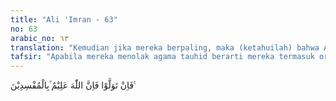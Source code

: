 ```yaml
---
title: "Ali 'Imran - 63"
no: 63
arabic_no: ٦٣
translation: "Kemudian jika mereka berpaling, maka (ketahuilah) bahwa Allah Maha Mengetahui orang-orang yang berbuat kerusakan."
tafsir: "Apabila mereka menolak agama tauhid berarti mereka termasuk orang-orang yang berbuat kerusakan. Mereka dianggap berpaling karena menolak untuk mengikuti dan membenarkan kerasulan Muhammad, dan tidak mau menerima keyakinan tentang keesaan Tuhan yang dibawa oleh beliau dan tidak berani mengabulkan ajakan mubahalah.\n\nAllah Maha Mengetahui mental orang-orang yang membuat kerusakan dan mempunyai niat jahat yang mereka simpan dalam hati mereka."
---
```


فَاِنْ تَوَلَّوْا فَاِنَّ اللّٰهَ عَلِيْمٌ ۢبِالْمُفْسِدِيْنَ ࣖ 
